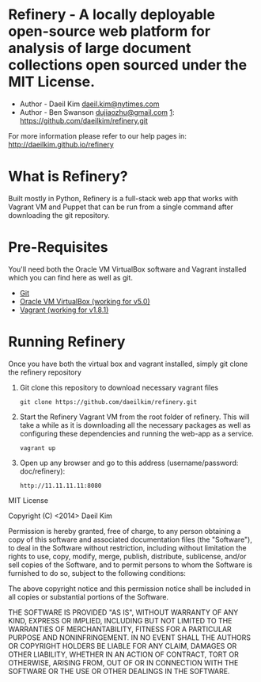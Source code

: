 Refinery - A locally deployable open-source web platform for analysis of large document collections open sourced under the MIT License.
===============

* Author - Daeil Kim <daeil.kim@nytimes.com>
* Author - Ben Swanson <dujiaozhu@gmail.com>
[1]: https://github.com/daeilkim/refinery.git

For more information please refer to our help pages in: http://daeilkim.github.io/refinery

What is Refinery?
===============
Built mostly in Python, Refinery is a full-stack web app that works with Vagrant VM and Puppet that can be 
run from a single command after downloading the git repository. 


Pre-Requisites
===============
You'll need both the Oracle VM VirtualBox software and Vagrant installed which you can find here as well as git.  

* [Git][1]
* [Oracle VM VirtualBox (working for v5.0)][2]
* [Vagrant (working for v1.8.1)][3]

[1]: http://git-scm.com/
[2]: https://www.virtualbox.org/ 
[3]: http://vagrantup.com/ 


Running Refinery
===============
Once you have both the virtual box and vagrant installed, simply git clone the refinery repository

1. Git clone this repository to download necessary vagrant files

    ```
    git clone https://github.com/daeilkim/refinery.git
    ```

2. Start the Refinery Vagrant VM from the root folder of refinery. This will take a while as it is downloading all the necessary packages as well as configuring these dependencies and running the web-app as a service.

    ```
    vagrant up
    ```

3. Open up any browser and go to this address (username/password: doc/refinery): 

    ```
    http://11.11.11.11:8080
    ```

MIT License

Copyright (C) <2014> Daeil Kim

Permission is hereby granted, free of charge, to any person obtaining a copy of this software and associated documentation files (the "Software"), to deal in the Software without restriction, including without limitation the rights to use, copy, modify, merge, publish, distribute, sublicense, and/or sell copies of the Software, and to permit persons to whom the Software is furnished to do so, subject to the following conditions:

The above copyright notice and this permission notice shall be included in all copies or substantial portions of the Software.

THE SOFTWARE IS PROVIDED "AS IS", WITHOUT WARRANTY OF ANY KIND, EXPRESS OR IMPLIED, INCLUDING BUT NOT LIMITED TO THE WARRANTIES OF MERCHANTABILITY, FITNESS FOR A PARTICULAR PURPOSE AND NONINFRINGEMENT. IN NO EVENT SHALL THE AUTHORS OR COPYRIGHT HOLDERS BE LIABLE FOR ANY CLAIM, DAMAGES OR OTHER LIABILITY, WHETHER IN AN ACTION OF CONTRACT, TORT OR OTHERWISE, ARISING FROM, OUT OF OR IN CONNECTION WITH THE SOFTWARE OR THE USE OR OTHER DEALINGS IN THE SOFTWARE.



